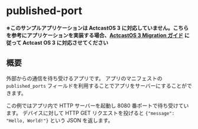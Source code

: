 # published-port

**※このサンプルアプリケーションは ActcastOS 3 に対応していません。こちらを参考にアプリケーションを実装する場合、[ActcastOS 3 Migration ガイド](https://actcast.io/docs/ja/ApplicationDevelopment/ForActcastOS3/) に従って Actcast OS 3 に対応させてください**

## 概要

外部からの通信を待ち受けるアプリです。
アプリのマニフェストの `published_ports` フィールドを利用することでアプリをサーバーにすることができます。

この例ではアプリ内で HTTP サーバーを起動し 8080 番ポートで待ち受けています。
デバイスに対して HTTP GET リクエストを投げると `{"message": "Hello, World!"}` という JSON を返します。

